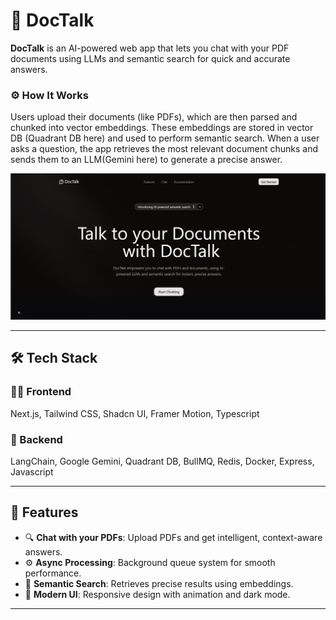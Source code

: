 # 📄 DocTalk

**DocTalk** is an AI-powered web app that lets you chat with your PDF documents using LLMs and semantic search for quick and accurate answers.

### ⚙️ How It Works
Users upload their documents (like PDFs), which are then parsed and chunked into vector embeddings. These embeddings are stored in vector DB (Quadrant DB here) and used to perform semantic search. When a user asks a question, the app retrieves the most relevant document chunks and sends them to an LLM(Gemini here) to generate a precise answer.


![Landing Page](client/public/DocTalk.png)

---

## 🛠 Tech Stack

### 🧑‍🎨 Frontend  
Next.js, Tailwind CSS, Shadcn UI, Framer Motion, Typescript

### 🔧 Backend  
LangChain, Google Gemini, Quadrant DB, BullMQ, Redis, Docker, Express, Javascript

---

## 🚀 Features

- 🔍 **Chat with your PDFs**: Upload PDFs and get intelligent, context-aware answers.
- ⚙️ **Async Processing**: Background queue system for smooth performance.
- 🧠 **Semantic Search**: Retrieves precise results using embeddings.
- 🌙 **Modern UI**: Responsive design with animation and dark mode.

---
